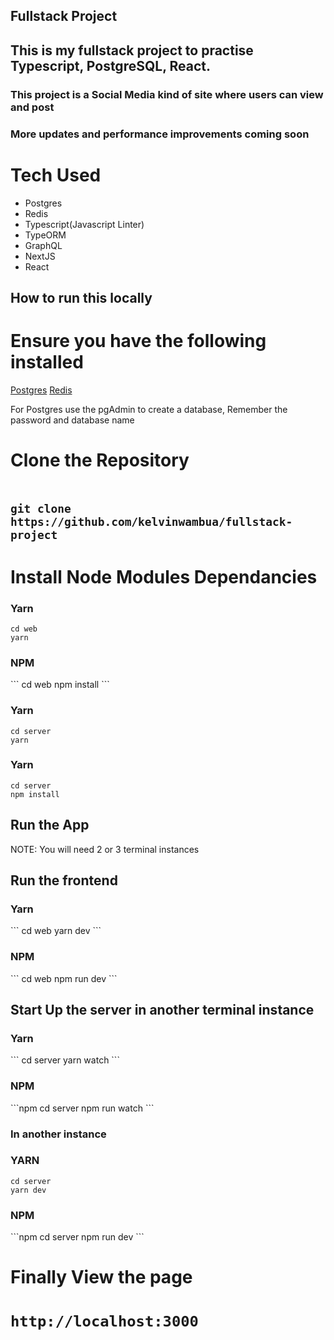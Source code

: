 ## Fullstack Project

<h2>This is my fullstack project to practise Typescript, PostgreSQL, React.</h2>
<h3>This project is a Social Media kind of site where users can view and post</h3>
<h3>More updates and performance improvements coming soon</h3>

# Tech Used
- Postgres
- Redis
- Typescript(Javascript Linter)
- TypeORM
- GraphQL
- NextJS
- React


## How to run this locally

<h1>Ensure you have the following installed</h1>

[Postgres](https://www.postgresql.org/download/)
[Redis](https://redis.io/downloads/)

For Postgres use the pgAdmin to create a database, Remember the password and database name

<h1>Clone the Repository<h2>

```

git clone https://github.com/kelvinwambua/fullstack-project
```

<h1>Install  Node Modules Dependancies</h1>

<h3>Yarn</h3>

```
cd web
yarn
```
<h3>NPM</h3>
```
cd web
npm install
```

<h3>Yarn</h3>

```
cd server
yarn
```
<h3>Yarn</h3>

```
cd server
npm install
```


<h2>Run the App </h2>

NOTE: You will need 2 or 3 terminal instances

<h2>Run the frontend</h2>

<h3>Yarn</h3>
```
cd web
yarn dev
```
<h3>NPM</h3>
```
cd web
npm run dev
```
<h2>Start Up the server in another terminal instance</h2>

<h3>Yarn</h3>
```
cd server
yarn watch
```

<h3>NPM</h3>
```npm
cd server
npm run watch
```
<h3>In another instance</h3>

<h3>YARN</h3>

```yarn
cd server
yarn dev
```

<h3>NPM</h3>
```npm
cd server
npm run dev
```

<h1>Finally View the page<h1>

```
http://localhost:3000
```

